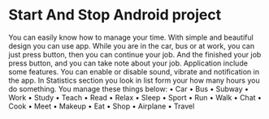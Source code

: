 # Start And Stop Android project

You can easily know how to manage your time. With simple and beautiful design you can use app. While you are in the car, bus or at work, you can just press button, then you can continue your job. And the finished your job press button, and you can take note about your job. Application include some features. You can enable or disable sound, vibrate and notification in the app. In Statistics section you look in list form your how many hours you do something. 
You manage these things below:
• Car
• Bus
• Subway
• Work
• Study
• Teach
• Read
• Relax
• Sleep
• Sport
• Run
• Walk
• Chat
• Cook
• Meet
• Makeup
• Eat
• Shop
• Airplane
• Travel
